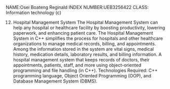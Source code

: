 NAME:Osei Boateng Reginald
INDEX NUMBER:UEB3256422
CLASS: Information technology (c)

12. Hospital Management System
The Hospital Management System can help any hospital or healthcare facility by 
boosting productivity, lowering paperwork, and enhancing patient care. The 
Hospital Management System in C++ simplifies the process for hospitals and 
other healthcare organizations to manage medical records, billing, and 
appointments. Among the information stored in the system are vital signs, 
medical history, medication details, laboratory results, and billing information. A 
hospital management system that keeps records of doctors, their appointments, 
patients, staff, and more using object-oriented programming and file handling (in 
C++).
Technologies Required: C++ programming language, Object Oriented
Programming (OOP), and Database Management System (DBMS).
